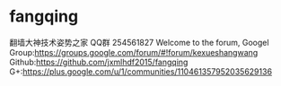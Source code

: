 # fangqing
翻墙大神技术姿势之家
QQ群 254561827
Welcome to the forum, 
Googel Group:https://groups.google.com/forum/#!forum/kexueshangwang
Github:https://github.com/jxmlhdf2015/fangqing
G+:https://plus.google.com/u/1/communities/110461357952035629136
